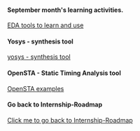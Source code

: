 #### September month's learning activities. 

[EDA tools to learn and use](https://github.com/dicdesign/ieeeMentorshipHyd/blob/main/internshipRoadmap/3%20cover%20in%20september/tools%20to%20use.txt)

#### Yosys - synthesis tool
[yosys - synthesis tool](https://github.com/dicdesign/ieeeMentorshipHyd/tree/main/collaterals%20of%20synthesis%20tool%20yosys)

#### OpenSTA - Static Timing Analysis tool
[OpenSTA examples](https://github.com/dicdesign/ieeeMentorshipHyd/tree/main/internshipRoadmap/3%20cover%20in%20september/OpenSTA)

#### Go back to Internship-Roadmap
[Click me to go back to Internship-Roadmap](https://github.com/dicdesign/ieeeMentorshipHyd/tree/main/internshipRoadmap#readme)

